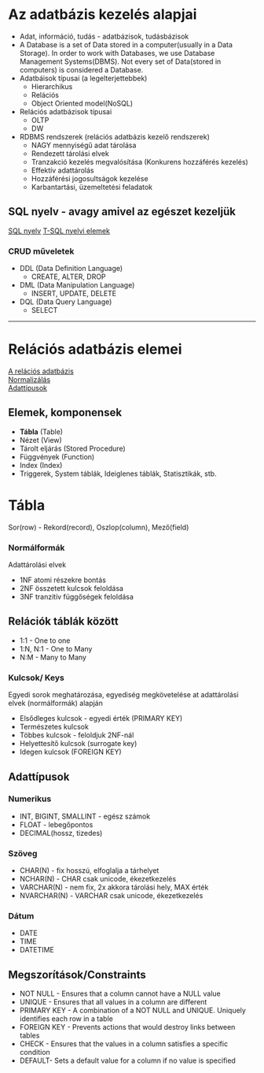 # Az adatbázis kezelés alapjai  
- Adat, információ, tudás - adatbázisok, tudásbázisok
- A Database is a set of Data stored in a computer(usually in a Data Storage). In order to work with Databases, we use Database Management Systems(DBMS). Not every set of Data(stored in computers) is considered a Database.  
- Adatbáisok típusai (a legelterjettebbek)  
    * Hierarchikus  
    * Relációs   
    * Object Oriented model(NoSQL)  
- Relációs adatbázisok típusai  
    * OLTP  
    * DW   
- RDBMS rendszerek (relációs adatbázis kezelő rendszerek)
    * NAGY mennyiségű adat tárolása
    * Rendezett tárolási elvek
    * Tranzakció kezelés megvalósítása (Konkurens hozzáférés kezelés)
    * Effektív adattárolás
    * Hozzáférési jogosultságok kezelése
    * Karbantartási, üzemeltetési feladatok 

## SQL nyelv - avagy amivel az egészet kezeljük
[SQL nyelv](https://e-learning.training360.com/courses/take/1bevezetes-az-sql-server-hasznalataba/lessons/10708968-a-t-sql-nyelvek)
[T-SQL nyelvi elemek](https://e-learning.training360.com/courses/take/1bevezetes-az-sql-server-hasznalataba/lessons/10709002-a-t-sql-fontosabb-nyelvi-elemei)

### CRUD műveletek
* DDL (Data Definition Language)
    - CREATE, ALTER, DROP
* DML (Data Manipulation Language)
    - INSERT, UPDATE, DELETE
* DQL (Data Query Language)
    - SELECT

---  

# Relációs adatbázis elemei    
[A relációs adatbázis](https://e-learning.training360.com/courses/take/1bevezetes-az-sql-server-hasznalataba/lessons/10709069-a-relacios-adatbazis-alapelemei)  
[Normalizálás](https://e-learning.training360.com/courses/take/1bevezetes-az-sql-server-hasznalataba/lessons/10708994-normalizalas)  
[Adattípusok](https://e-learning.training360.com/courses/take/1bevezetes-az-sql-server-hasznalataba/lessons/10844155-adattipusok-attekintese)

## Elemek, komponensek
* **Tábla** (Table)
* Nézet (View)
* Tárolt eljárás (Stored Procedure)
* Függvények (Function)
* Index (Index)
* Triggerek, System táblák, Ideiglenes táblák, Statisztikák, stb.

# Tábla
Sor(row) - Rekord(record), Oszlop(column), Mező(field)

### Normálformák
Adattárolási elvek
* 1NF atomi részekre bontás
* 2NF összetett kulcsok feloldása
* 3NF tranzitív függőségek feloldása

## Relációk táblák között
* 1:1 - One to one 
* 1:N, N:1 - One to Many
* N:M - Many to Many

### Kulcsok/ Keys
Egyedi sorok meghatározása, egyediség megkövetelése at adattárolási elvek (normálformák) alapján
* Elsődleges kulcsok - egyedi érték (PRIMARY KEY)  
* Természetes kulcsok  
* Többes kulcsok - feloldjuk 2NF-nál  
* Helyettesítő kulcsok (surrogate key)  
* Idegen kulcsok (FOREIGN KEY)  

## Adattípusok  
### Numerikus
* INT, BIGINT, SMALLINT - egész számok
* FLOAT - lebegőpontos
* DECIMAL(hossz, tizedes)  

### Szöveg
* CHAR(N) - fix hosszú, elfoglalja a tárhelyet
* NCHAR(N) - CHAR csak unicode, ékezetkezelés
* VARCHAR(N) - nem fix, 2x akkora tárolási hely, MAX érték
* NVARCHAR(N) - VARCHAR csak unicode, ékezetkezelés

### Dátum
* DATE
* TIME
* DATETIME

## Megszorítások/Constraints
* NOT NULL - Ensures that a column cannot have a NULL value
* UNIQUE - Ensures that all values in a column are different
* PRIMARY KEY - A combination of a NOT NULL and UNIQUE. Uniquely identifies each row in a table
* FOREIGN KEY - Prevents actions that would destroy links between tables
* CHECK - Ensures that the values in a column satisfies a specific condition
* DEFAULT- Sets a default value for a column if no value is specified



